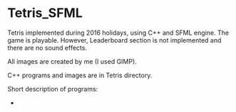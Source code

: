 # Tetris_SFML
Tetris implemented during 2016 holidays, using C++ and SFML engine.
The game is playable. However, Leaderboard section is not implemented and there are no sound effects.

All images are created by me (I used GIMP).

C++ programs and images are in Tetris directory.

Short description of programs:

- 
